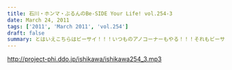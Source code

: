 ```yaml
---
title: 石川・ホンマ・ぶるんのBe-SIDE Your Life! vol.254-3
date: March 24, 2011
tags: ['2011', 'March 2011', 'vol.254']
draft: false
summary: とはいえこちらはビーサイ！！！いつものアノコーナーもやる！！！それもビーサイ！！！メール読まれる「ヨロコビ」を語った石川・ぶるん両氏。メール待ってますよ。NAMAE
---
```


http://project-phi.ddo.jp/ishikawa/ishikawa254_3.mp3
